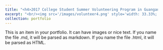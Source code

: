 ```yaml
---
title: "<h4>2017 College Student Summer Volunteering Program in Guangan</h4>"
excerpt: "<br/><img src='/images/volunteer4.png' style='width: 33.33%; height: 200px;'> <img src='/images/volunteer5.png' style='width: 33.33%; height: 200px;'> <img src='/images/volunteer6.png' style='width: 33.33%; height: 200px;'>"
collection: portfolio
---
```


This is an item in your portfolio. It can have images or nice text. If you name the file .md, it will be parsed as markdown. If you name the file .html, it will be parsed as HTML.
